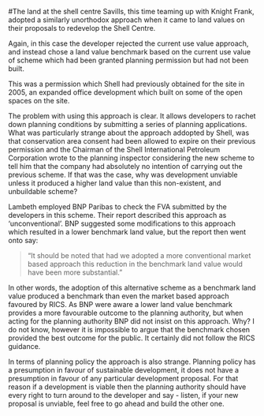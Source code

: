 #The land at the shell centre
Savills, this time teaming up with Knight Frank, adopted a similarly unorthodox approach when it came to land values on their proposals to redevelop the Shell Centre.

Again, in this case the developer rejected the current use value approach, and instead chose a land value benchmark based on the current use value of scheme which had been granted planning permission but had not been built. 

This was a permission which Shell had previously obtained for the site in 2005, an expanded office development which built on some of the open spaces on the site.  

The problem with using this approach is clear. It allows developers to rachet down planning conditions by submitting a series of planning applications. What was particularly strange about the approach addopted by Shell, was that conservation area consent had been allowed to expire on their previous permission and the Chairman of the Shell International Petroleum Corporation wrote to the planning inspector considering the new scheme to tell him that the company had absolutely no intention of carrying out the previous scheme. If that was the case, why was development unviable unless it produced a higher land value than this non-existent, and unbuildable scheme? 

Lambeth employed BNP Paribas to check the FVA submitted by the developers in this scheme. Their report described this approach as ‘unconventional’. BNP suggested some modifications to this approach which resulted in a lower benchmark land value, but the report then went onto say: 

>“It should be noted that had we adopted a more conventional market based approach this reduction in the benchmark land value would have been more substantial.”

In other words, the adoption of this alternative scheme as a benchmark land value produced a benchmark than even the market based approach favoured by RICS. As BNP were aware a lower land value benchmark provides a more favourable outcome to the planning authority, but when acting for the planning authority BNP did not insist on this approach. Why? I do not know, however it is impossible to argue that the benchmark chosen provided the best outcome for the public. It certainly did not follow the RICS guidance. 

In terms of planning policy the approach is also strange. Planning policy has a presumption in favour of sustainable development, it does not have a presumption in favour of any particular development proposal. For that reason if a development is viable then the planning authority should have every right to turn around to the developer and say - listen, if your new proposal is unviable, feel free to go ahead and build the other one.